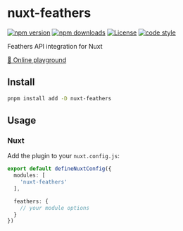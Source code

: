 # nuxt-feathers

[![npm version][npm-version-src]][npm-version-href]
[![npm downloads][npm-downloads-src]][npm-downloads-href]
[![License][license-src]][license-href]
[![code style][code-style-src]][code-style-href]

Feathers API integration for Nuxt

[🏀 Online playground](https://stackblitz.com/github/gabortorma/nuxt-feathers?file=playground%2Fapp.vue)

## Install

```bash
pnpm install add -D nuxt-feathers
```

## Usage

### Nuxt

Add the plugin to your `nuxt.config.js`:

```ts
export default defineNuxtConfig({
  modules: [
    'nuxt-feathers'
  ],

  feathers: {
    // your module options
  }
})
```

<!-- Badges -->

[npm-version-src]: https://img.shields.io/npm/v/@gabortorma/nuxt-feathers/latest.svg?style=flat&colorA=18181B&colorB=28CF8D
[npm-version-href]: https://npmjs.com/package/@gabortorma/nuxt-feathers
[npm-downloads-src]: https://img.shields.io/npm/dm/@gabortorma/nuxt-feathers.svg?style=flat&colorA=18181B&colorB=28CF8D
[npm-downloads-href]: https://npmjs.com/package/@gabortorma/nuxt-feathers
[license-src]: https://img.shields.io/npm/l/@gabortorma/nuxt-feathers.svg?style=flat&colorA=18181B&colorB=28CF8D
[license-href]: https://npmjs.com/package/@gabortorma/nuxt-feathers
[code-style-src]: https://antfu.me/badge-code-style.svg
[code-style-href]: https://github.com/gabortorma/antfu-eslint-config
